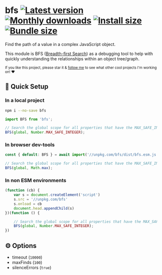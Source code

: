 # bfs [![Latest version](https://badgen.net/npm/v/bfs)](https://npm.im/bfs) [![Monthly downloads](https://badgen.net/npm/dm/bfs)](https://npm.im/bfs) [![Install size](https://packagephobia.now.sh/badge?p=bfs)](https://packagephobia.now.sh/result?p=bfs) [![Bundle size](https://badgen.net/bundlephobia/minzip/bfs)](https://bundlephobia.com/result?p=bfs)

Find the path of a value in a complex JavaScript object.

This module is BFS ([Breadth-first Search](https://en.wikipedia.org/wiki/Breadth-first_search)) as a debugging tool to help with quickly understanding the relationships within an object tree/graph.

<sub>If you like this project, please star it & [follow me](https://github.com/privatenumber) to see what other cool projects I'm working on! ❤️</sub>

## 🚦 Quick Setup

### In a local project

```sh
npm i --no-save bfs
```

```js
import BFS from 'bfs';

// Search the global scope for all properties that have the MAX_SAFE_INTEGER value
BFS(global, Number.MAX_SAFE_INTEGER);
```

### In browser dev-tools

```js
const { default: BFS } = await import('//unpkg.com/bfs/dist/bfs.esm.js');

// Search the global scope for all properties that have the MAX_SAFE_INTEGER value
BFS(global, Math.max);
```

### In non ESM environments
```js
(function (cb) {
    var s = document.createElement('script')
    s.src = '//unpkg.com/bfs'
    s.onload = cb
    document.head.appendChild(s)
})(function () {

	// Search the global scope for all properties that have the MAX_SAFE_INTEGER value
    BFS(global, Number.MAX_SAFE_INTEGER);
})
```

## ⚙️ Options
- timeout (`10000`)
- maxFinds (`100`)
- silenceErrors (`true`)
